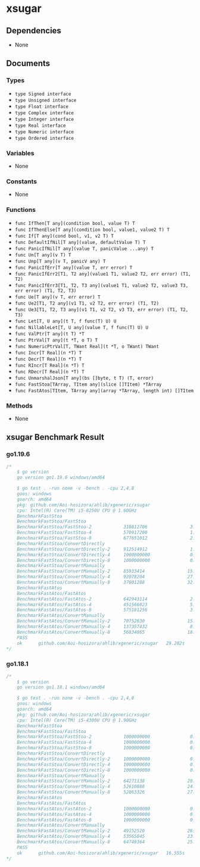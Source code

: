 # xsugar

## Dependencies

+ None

## Documents

### Types

+ `type Signed interface`
+ `type Unsigned interface`
+ `type Float interface`
+ `type Complex interface`
+ `type Integer interface`
+ `type Real interface`
+ `type Numeric interface`
+ `type Ordered interface`

### Variables

+ None

### Constants

+ None

### Functions

+ `func IfThen[T any](condition bool, value T) T`
+ `func IfThenElse[T any](condition bool, value1, value2 T) T`
+ `func If[T any](cond bool, v1, v2 T) T`
+ `func DefaultIfNil[T any](value, defaultValue T) T`
+ `func PanicIfNil[T any](value T, panicValue ...any) T`
+ `func Un[T any](v T) T`
+ `func Unp[T any](v T, panicV any) T`
+ `func PanicIfErr[T any](value T, err error) T`
+ `func PanicIfErr2[T1, T2 any](value1 T1, value2 T2, err error) (T1, T2)`
+ `func PanicIfErr3[T1, T2, T3 any](value1 T1, value2 T2, value3 T3, err error) (T1, T2, T3)`
+ `func Ue[T any](v T, err error) T`
+ `func Ue2[T1, T2 any](v1 T1, v2 T2, err error) (T1, T2)`
+ `func Ue3[T1, T2, T3 any](v1 T1, v2 T2, v3 T3, err error) (T1, T2, T3)`
+ `func Let[T, U any](t T, f func(T) U) U`
+ `func NillableLet[T, U any](value T, f func(T) U) U`
+ `func ValPtr[T any](t T) *T`
+ `func PtrVal[T any](t *T, o T) T`
+ `func NumericPtrVal[T, TWant Real](t *T, o TWant) TWant`
+ `func Incr[T Real](n *T) T`
+ `func Decr[T Real](n *T) T`
+ `func RIncr[T Real](n *T) T`
+ `func RDecr[T Real](n *T) T`
+ `func UnmarshalJson[T any](bs []byte, t T) (T, error)`
+ `func FastStoa[TArray, TItem any](slice []TItem) *TArray`
+ `func FastAtos[TItem, TArray any](array *TArray, length int) []TItem`

### Methods

+ None

## xsugar Benchmark Result

### go1.19.6

```go
/*
	$ go version
	go version go1.19.6 windows/amd64

	$ go test . -run none -v -bench . -cpu 2,4,8
	goos: windows
	goarch: amd64
	pkg: github.com/Aoi-hosizora/ahlib/xgeneric/xsugar
	cpu: Intel(R) Core(TM) i5-8250U CPU @ 1.60GHz
	BenchmarkFastStoa
	BenchmarkFastStoa/FastStoa
	BenchmarkFastStoa/FastStoa-2            310812706                3.855 ns/op           0 B/op          0 allocs/op
	BenchmarkFastStoa/FastStoa-4            570917200                1.772 ns/op           0 B/op          0 allocs/op
	BenchmarkFastStoa/FastStoa-8            677651012                2.802 ns/op           0 B/op          0 allocs/op
	BenchmarkFastStoa/ConvertDirectly
	BenchmarkFastStoa/ConvertDirectly-2     912514912                1.327 ns/op           0 B/op          0 allocs/op
	BenchmarkFastStoa/ConvertDirectly-4     1000000000               0.6321 ns/op          0 B/op          0 allocs/op
	BenchmarkFastStoa/ConvertDirectly-8     1000000000               0.6387 ns/op          0 B/op          0 allocs/op
	BenchmarkFastStoa/ConvertManually
	BenchmarkFastStoa/ConvertManually-2     85933414                15.04 ns/op            0 B/op          0 allocs/op
	BenchmarkFastStoa/ConvertManually-4     92078204                27.54 ns/op            0 B/op          0 allocs/op
	BenchmarkFastStoa/ConvertManually-8     37601288                32.58 ns/op            0 B/op          0 allocs/op
	BenchmarkFastAtos
	BenchmarkFastAtos/FastAtos
	BenchmarkFastAtos/FastAtos-2            642943114                2.119 ns/op           0 B/op          0 allocs/op
	BenchmarkFastAtos/FastAtos-4            451566823                5.533 ns/op           0 B/op          0 allocs/op
	BenchmarkFastAtos/FastAtos-8            575181256                3.967 ns/op           0 B/op          0 allocs/op
	BenchmarkFastAtos/ConvertManually
	BenchmarkFastAtos/ConvertManually-2     70752630                15.96 ns/op            0 B/op          0 allocs/op
	BenchmarkFastAtos/ConvertManually-4     137357432                8.911 ns/op           0 B/op          0 allocs/op
	BenchmarkFastAtos/ConvertManually-8     56834865                18.92 ns/op            0 B/op          0 allocs/op
	PASS
	ok      github.com/Aoi-hosizora/ahlib/xgeneric/xsugar   29.202s
*/
```

### go1.18.1

```go
/*
	$ go version
	go version go1.18.1 windows/amd64

	$ go test . -run none -v -bench . -cpu 2,4,8
	goos: windows
	goarch: amd64
	pkg: github.com/Aoi-hosizora/ahlib/xgeneric/xsugar
	cpu: Intel(R) Core(TM) i5-4300U CPU @ 1.90GHz
	BenchmarkFastStoa
	BenchmarkFastStoa/FastStoa
	BenchmarkFastStoa/FastStoa-2            1000000000               0.4472 ns/op          0 B/op          0 allocs/op
	BenchmarkFastStoa/FastStoa-4            1000000000               0.4390 ns/op          0 B/op          0 allocs/op
	BenchmarkFastStoa/FastStoa-8            1000000000               0.4723 ns/op          0 B/op          0 allocs/op
	BenchmarkFastStoa/ConvertDirectly
	BenchmarkFastStoa/ConvertDirectly-2     1000000000               0.4445 ns/op          0 B/op          0 allocs/op
	BenchmarkFastStoa/ConvertDirectly-4     1000000000               0.4905 ns/op          0 B/op          0 allocs/op
	BenchmarkFastStoa/ConvertDirectly-8     1000000000               0.4321 ns/op          0 B/op          0 allocs/op
	BenchmarkFastStoa/ConvertManually
	BenchmarkFastStoa/ConvertManually-2     64271138                20.26 ns/op            0 B/op          0 allocs/op
	BenchmarkFastStoa/ConvertManually-4     52610888                24.37 ns/op            0 B/op          0 allocs/op
	BenchmarkFastStoa/ConvertManually-8     52063326                27.36 ns/op            0 B/op          0 allocs/op
	BenchmarkFastAtos
	BenchmarkFastAtos/FastAtos
	BenchmarkFastAtos/FastAtos-2            1000000000               0.4542 ns/op          0 B/op          0 allocs/op
	BenchmarkFastAtos/FastAtos-4            1000000000               0.5729 ns/op          0 B/op          0 allocs/op
	BenchmarkFastAtos/FastAtos-8            1000000000               0.4700 ns/op          0 B/op          0 allocs/op
	BenchmarkFastAtos/ConvertManually
	BenchmarkFastAtos/ConvertManually-2     49152520                26.07 ns/op            0 B/op          0 allocs/op
	BenchmarkFastAtos/ConvertManually-4     53565045                23.71 ns/op            0 B/op          0 allocs/op
	BenchmarkFastAtos/ConvertManually-8     64749364                25.98 ns/op            0 B/op          0 allocs/op
	PASS
	ok      github.com/Aoi-hosizora/ahlib/xgeneric/xsugar   16.555s
*/
```

